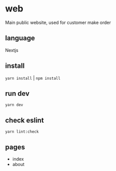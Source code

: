 # web

Main public website, used for customer make order

## language

Nextjs

## install

`yarn install` | `npm install`

## run dev

`yarn dev`

## check eslint

`yarn lint:check`

## pages

- index
- about
